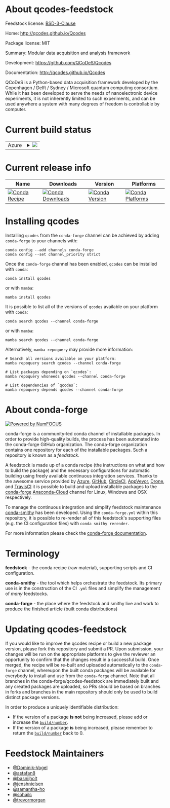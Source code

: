 About qcodes-feedstock
======================

Feedstock license: [BSD-3-Clause](https://github.com/conda-forge/qcodes-feedstock/blob/main/LICENSE.txt)

Home: http://qcodes.github.io/Qcodes

Package license: MIT

Summary: Modular data acquisition and analysis framework

Development: https://github.com/QCoDeS/Qcodes

Documentation: http://qcodes.github.io/Qcodes

QCoDeS is a Python-based data acquisition framework developed
by the Copenhagen / Delft / Sydney / Microsoft quantum computing
consortium. While it has been developed to serve the needs of
nanoelectronic device experiments, it is not inherently limited
to such experiments, and can be used anywhere a system with many
degrees of freedom is controllable by computer.


Current build status
====================


<table>
    
  <tr>
    <td>Azure</td>
    <td>
      <details>
        <summary>
          <a href="https://dev.azure.com/conda-forge/feedstock-builds/_build/latest?definitionId=6013&branchName=main">
            <img src="https://dev.azure.com/conda-forge/feedstock-builds/_apis/build/status/qcodes-feedstock?branchName=main">
          </a>
        </summary>
        <table>
          <thead><tr><th>Variant</th><th>Status</th></tr></thead>
          <tbody><tr>
              <td>linux_64_python3.10.____cpython</td>
              <td>
                <a href="https://dev.azure.com/conda-forge/feedstock-builds/_build/latest?definitionId=6013&branchName=main">
                  <img src="https://dev.azure.com/conda-forge/feedstock-builds/_apis/build/status/qcodes-feedstock?branchName=main&jobName=linux&configuration=linux%20linux_64_python3.10.____cpython" alt="variant">
                </a>
              </td>
            </tr><tr>
              <td>linux_64_python3.11.____cpython</td>
              <td>
                <a href="https://dev.azure.com/conda-forge/feedstock-builds/_build/latest?definitionId=6013&branchName=main">
                  <img src="https://dev.azure.com/conda-forge/feedstock-builds/_apis/build/status/qcodes-feedstock?branchName=main&jobName=linux&configuration=linux%20linux_64_python3.11.____cpython" alt="variant">
                </a>
              </td>
            </tr><tr>
              <td>linux_64_python3.9.____cpython</td>
              <td>
                <a href="https://dev.azure.com/conda-forge/feedstock-builds/_build/latest?definitionId=6013&branchName=main">
                  <img src="https://dev.azure.com/conda-forge/feedstock-builds/_apis/build/status/qcodes-feedstock?branchName=main&jobName=linux&configuration=linux%20linux_64_python3.9.____cpython" alt="variant">
                </a>
              </td>
            </tr><tr>
              <td>osx_64_python3.10.____cpython</td>
              <td>
                <a href="https://dev.azure.com/conda-forge/feedstock-builds/_build/latest?definitionId=6013&branchName=main">
                  <img src="https://dev.azure.com/conda-forge/feedstock-builds/_apis/build/status/qcodes-feedstock?branchName=main&jobName=osx&configuration=osx%20osx_64_python3.10.____cpython" alt="variant">
                </a>
              </td>
            </tr><tr>
              <td>osx_64_python3.11.____cpython</td>
              <td>
                <a href="https://dev.azure.com/conda-forge/feedstock-builds/_build/latest?definitionId=6013&branchName=main">
                  <img src="https://dev.azure.com/conda-forge/feedstock-builds/_apis/build/status/qcodes-feedstock?branchName=main&jobName=osx&configuration=osx%20osx_64_python3.11.____cpython" alt="variant">
                </a>
              </td>
            </tr><tr>
              <td>osx_64_python3.9.____cpython</td>
              <td>
                <a href="https://dev.azure.com/conda-forge/feedstock-builds/_build/latest?definitionId=6013&branchName=main">
                  <img src="https://dev.azure.com/conda-forge/feedstock-builds/_apis/build/status/qcodes-feedstock?branchName=main&jobName=osx&configuration=osx%20osx_64_python3.9.____cpython" alt="variant">
                </a>
              </td>
            </tr><tr>
              <td>osx_arm64_python3.10.____cpython</td>
              <td>
                <a href="https://dev.azure.com/conda-forge/feedstock-builds/_build/latest?definitionId=6013&branchName=main">
                  <img src="https://dev.azure.com/conda-forge/feedstock-builds/_apis/build/status/qcodes-feedstock?branchName=main&jobName=osx&configuration=osx%20osx_arm64_python3.10.____cpython" alt="variant">
                </a>
              </td>
            </tr><tr>
              <td>osx_arm64_python3.11.____cpython</td>
              <td>
                <a href="https://dev.azure.com/conda-forge/feedstock-builds/_build/latest?definitionId=6013&branchName=main">
                  <img src="https://dev.azure.com/conda-forge/feedstock-builds/_apis/build/status/qcodes-feedstock?branchName=main&jobName=osx&configuration=osx%20osx_arm64_python3.11.____cpython" alt="variant">
                </a>
              </td>
            </tr><tr>
              <td>osx_arm64_python3.9.____cpython</td>
              <td>
                <a href="https://dev.azure.com/conda-forge/feedstock-builds/_build/latest?definitionId=6013&branchName=main">
                  <img src="https://dev.azure.com/conda-forge/feedstock-builds/_apis/build/status/qcodes-feedstock?branchName=main&jobName=osx&configuration=osx%20osx_arm64_python3.9.____cpython" alt="variant">
                </a>
              </td>
            </tr><tr>
              <td>win_64_python3.10.____cpython</td>
              <td>
                <a href="https://dev.azure.com/conda-forge/feedstock-builds/_build/latest?definitionId=6013&branchName=main">
                  <img src="https://dev.azure.com/conda-forge/feedstock-builds/_apis/build/status/qcodes-feedstock?branchName=main&jobName=win&configuration=win%20win_64_python3.10.____cpython" alt="variant">
                </a>
              </td>
            </tr><tr>
              <td>win_64_python3.11.____cpython</td>
              <td>
                <a href="https://dev.azure.com/conda-forge/feedstock-builds/_build/latest?definitionId=6013&branchName=main">
                  <img src="https://dev.azure.com/conda-forge/feedstock-builds/_apis/build/status/qcodes-feedstock?branchName=main&jobName=win&configuration=win%20win_64_python3.11.____cpython" alt="variant">
                </a>
              </td>
            </tr><tr>
              <td>win_64_python3.9.____cpython</td>
              <td>
                <a href="https://dev.azure.com/conda-forge/feedstock-builds/_build/latest?definitionId=6013&branchName=main">
                  <img src="https://dev.azure.com/conda-forge/feedstock-builds/_apis/build/status/qcodes-feedstock?branchName=main&jobName=win&configuration=win%20win_64_python3.9.____cpython" alt="variant">
                </a>
              </td>
            </tr>
          </tbody>
        </table>
      </details>
    </td>
  </tr>
</table>

Current release info
====================

| Name | Downloads | Version | Platforms |
| --- | --- | --- | --- |
| [![Conda Recipe](https://img.shields.io/badge/recipe-qcodes-green.svg)](https://anaconda.org/conda-forge/qcodes) | [![Conda Downloads](https://img.shields.io/conda/dn/conda-forge/qcodes.svg)](https://anaconda.org/conda-forge/qcodes) | [![Conda Version](https://img.shields.io/conda/vn/conda-forge/qcodes.svg)](https://anaconda.org/conda-forge/qcodes) | [![Conda Platforms](https://img.shields.io/conda/pn/conda-forge/qcodes.svg)](https://anaconda.org/conda-forge/qcodes) |

Installing qcodes
=================

Installing `qcodes` from the `conda-forge` channel can be achieved by adding `conda-forge` to your channels with:

```
conda config --add channels conda-forge
conda config --set channel_priority strict
```

Once the `conda-forge` channel has been enabled, `qcodes` can be installed with `conda`:

```
conda install qcodes
```

or with `mamba`:

```
mamba install qcodes
```

It is possible to list all of the versions of `qcodes` available on your platform with `conda`:

```
conda search qcodes --channel conda-forge
```

or with `mamba`:

```
mamba search qcodes --channel conda-forge
```

Alternatively, `mamba repoquery` may provide more information:

```
# Search all versions available on your platform:
mamba repoquery search qcodes --channel conda-forge

# List packages depending on `qcodes`:
mamba repoquery whoneeds qcodes --channel conda-forge

# List dependencies of `qcodes`:
mamba repoquery depends qcodes --channel conda-forge
```


About conda-forge
=================

[![Powered by
NumFOCUS](https://img.shields.io/badge/powered%20by-NumFOCUS-orange.svg?style=flat&colorA=E1523D&colorB=007D8A)](https://numfocus.org)

conda-forge is a community-led conda channel of installable packages.
In order to provide high-quality builds, the process has been automated into the
conda-forge GitHub organization. The conda-forge organization contains one repository
for each of the installable packages. Such a repository is known as a *feedstock*.

A feedstock is made up of a conda recipe (the instructions on what and how to build
the package) and the necessary configurations for automatic building using freely
available continuous integration services. Thanks to the awesome service provided by
[Azure](https://azure.microsoft.com/en-us/services/devops/), [GitHub](https://github.com/),
[CircleCI](https://circleci.com/), [AppVeyor](https://www.appveyor.com/),
[Drone](https://cloud.drone.io/welcome), and [TravisCI](https://travis-ci.com/)
it is possible to build and upload installable packages to the
[conda-forge](https://anaconda.org/conda-forge) [Anaconda-Cloud](https://anaconda.org/)
channel for Linux, Windows and OSX respectively.

To manage the continuous integration and simplify feedstock maintenance
[conda-smithy](https://github.com/conda-forge/conda-smithy) has been developed.
Using the ``conda-forge.yml`` within this repository, it is possible to re-render all of
this feedstock's supporting files (e.g. the CI configuration files) with ``conda smithy rerender``.

For more information please check the [conda-forge documentation](https://conda-forge.org/docs/).

Terminology
===========

**feedstock** - the conda recipe (raw material), supporting scripts and CI configuration.

**conda-smithy** - the tool which helps orchestrate the feedstock.
                   Its primary use is in the construction of the CI ``.yml`` files
                   and simplify the management of *many* feedstocks.

**conda-forge** - the place where the feedstock and smithy live and work to
                  produce the finished article (built conda distributions)


Updating qcodes-feedstock
=========================

If you would like to improve the qcodes recipe or build a new
package version, please fork this repository and submit a PR. Upon submission,
your changes will be run on the appropriate platforms to give the reviewer an
opportunity to confirm that the changes result in a successful build. Once
merged, the recipe will be re-built and uploaded automatically to the
`conda-forge` channel, whereupon the built conda packages will be available for
everybody to install and use from the `conda-forge` channel.
Note that all branches in the conda-forge/qcodes-feedstock are
immediately built and any created packages are uploaded, so PRs should be based
on branches in forks and branches in the main repository should only be used to
build distinct package versions.

In order to produce a uniquely identifiable distribution:
 * If the version of a package **is not** being increased, please add or increase
   the [``build/number``](https://docs.conda.io/projects/conda-build/en/latest/resources/define-metadata.html#build-number-and-string).
 * If the version of a package **is** being increased, please remember to return
   the [``build/number``](https://docs.conda.io/projects/conda-build/en/latest/resources/define-metadata.html#build-number-and-string)
   back to 0.

Feedstock Maintainers
=====================

* [@Dominik-Vogel](https://github.com/Dominik-Vogel/)
* [@astafan8](https://github.com/astafan8/)
* [@basnijholt](https://github.com/basnijholt/)
* [@jenshnielsen](https://github.com/jenshnielsen/)
* [@samantha-ho](https://github.com/samantha-ho/)
* [@sohailc](https://github.com/sohailc/)
* [@trevormorgan](https://github.com/trevormorgan/)

